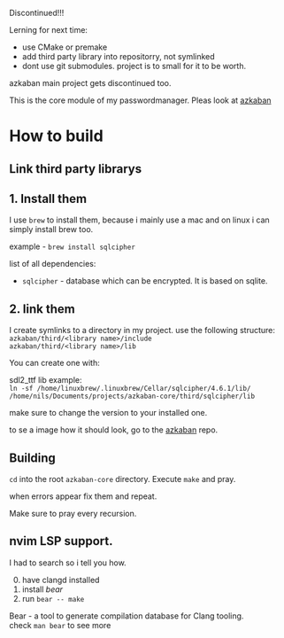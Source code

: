 Discontinued!!!

Lerning for next time:

- use CMake or premake
- add third party library into repositorry, not symlinked
- dont use git submodules. project is to small for it to be worth.

azkaban main project gets discontinued too.


This is the core module of my passwordmanager. Pleas look at [azkaban](https://github.com/N1lsE/azkaban)

# How to build

## Link third party librarys

## 1. Install them
I use `brew` to install them, because i mainly use a mac and on linux i can simply install brew too.

example - `brew install sqlcipher`

list of all dependencies:
- `sqlcipher` - database which can be encrypted. It is based on sqlite.

## 2. link them
I create symlinks to a directory in my project. use the following structure: \
`azkaban/third/<library name>/include` \
`azkaban/third/<library name>/lib`

You can create one with:

sdl2\_ttf lib example: \
`ln -sf /home/linuxbrew/.linuxbrew/Cellar/sqlcipher/4.6.1/lib/ /home/nils/Documents/projects/azkaban-core/third/sqlcipher/lib`

make sure to change the version to your installed one.

to se a image how it should look, go to the [azkaban](https://github.com/N1lsE/azkaban) repo.

## Building

`cd` into the root `azkaban-core` directory.
Execute `make` and pray.

when errors appear fix them and repeat.

Make sure to pray every recursion.

## nvim LSP support.

I had to search so i tell you how.

0. have clangd installed
0. install *bear*
0. run `bear -- make`

Bear - a tool to generate compilation database for Clang tooling.\
check `man bear` to see more




